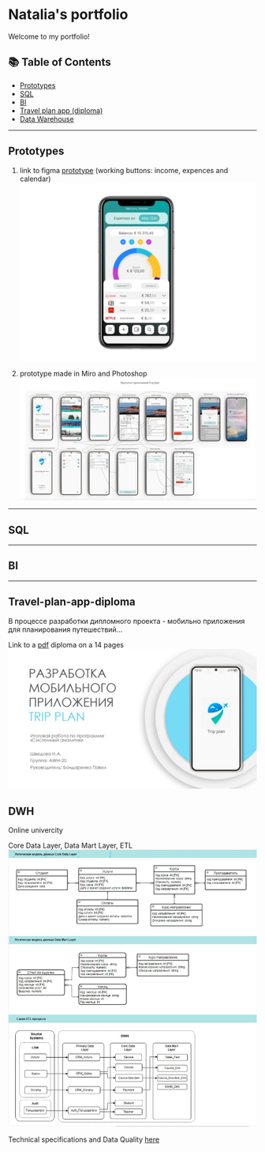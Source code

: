 <h1>Natalia's portfolio</h1>

Welcome to my portfolio!
## 📚 Table of Contents

- [Prototypes](#Prototypes)
- [SQL](#SQL)
- [BI](#BI)
- [Travel plan app (diploma)](#Travel-plan-app-diploma)
- [Data Warehouse](#DWH)



___

## Prototypes
1. link to figma <a href="https://www.figma.com/proto/fKyYFi0qrNkGeUYZLYyP6y/%D0%9F%D1%80%D0%BE%D1%82%D0%BE%D1%82%D0%B8%D0%BF?node-id=2-3&scaling=scale-down&page-id=1%3A2&starting-point-node-id=2%3A3&mode=design&t=d8PeZjRUUQvIGgCz-1" target="_blank">prototype</a> (working buttons: income, expences and calendar)
![Screenshot of a home screen](figma.jpg)

2. prototype made in Miro and Photoshop
![Screenshot](prototype_diploma.jpg)
___

## SQL


___

## BI


___

## Travel-plan-app-diploma
В процессе разработки дипломного проекта - мобильно приложения для планирования путешествий...

Link to a [pdf](https://github.com/nataliashved/portfolio/blob/7d7978b8157ae4e6478324dbeb71b38c5bbcc0b4/%D0%9F%D1%80%D0%B5%D0%B7%D0%B5%D0%BD%D1%82%D0%B0%D1%86%D0%B8%D1%8F%20%D0%94%D0%B8%D0%BF%D0%BB%D0%BE%D0%BC.pptx.pdf) diploma on a 14 pages
![Screenshot](diploma_title.jpg)

## DWH
Online univercity

Core Data Layer, Data Mart Layer, ETL
![Screenshot](dwh.jpg)

Technical specifications and Data Quality <a href="https://docs.google.com/spreadsheets/d/17Da7IS6fAjHAVv1_yUw3HUlk2hFT_h_5kpTfDOwxJ-s/edit?usp=sharing">here</a>
